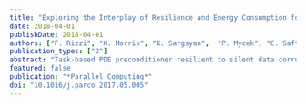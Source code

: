 ```yaml
---
title: "Exploring the Interplay of Resilience and Energy Consumption for a Task-Based Partial Differential Equations Preconditioner"
date: 2018-04-01
publishDate: 2018-04-01
authors: ["F. Rizzi", "K. Morris", "K. Sargsyan",  "P. Mycek", "C. Safta", "O. Le Matre", "O.M. Knio", "B.J. Debuschere"]
publication_types: ["2"]
abstract: "Task-based PDE preconditioner resilient to silent data corruptions (SDCs).Demonstrate excellent scalability and suitability to run at large scale.Demonstrate potential energy savings via dynamics voltage/frequency scaling.Demonstrate resilience to SDCs stemming from single and double bit-flips. We discuss algorithm-based resilience to silent data corruptions (SDCs) in a task-based domain-decomposition preconditioner for partial differential equations (PDEs). The algorithm exploits a reformulation of the PDE as a sampling problem, followed by a solution update through data manipulation that is resilient to SDCs. The implementation is based on a server-client model where all state information is held by the servers, while clients are designed solely as computational units. Scalability tests run up to 51K cores show a parallel efficiency greater than 90%. We use a 2D elliptic PDE and a fault model based on random single and double bit-flip to demonstrate the resilience of the application to synthetically injected SDC. We discuss two fault scenarios: one based on the corruption of all data of a target task, and the other involving the corruption of a single data point. We show that for our application, given the test problem considered, a four-fold increase in the number of faults only yields a 2% change in the overhead to overcome their presence, from 7% to 9%. We then discuss potential savings in energy consumption via dynamic voltage/frequency scaling, and its interplay with fault-rates, and application overhead."
featured: false
publication: "*Parallel Computing*"
doi: "10.1016/j.parco.2017.05.005"
---
```


